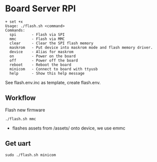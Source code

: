 # Board Server RPI

```
+ set +x
Usage: ./flash.sh <command>
Commands:
  spi       - Flash via SPI
  mmc       - Flash via MMC
  clear     - Clear the SPI flash memory
  maskrom   - Put device into maskrom mode and flash memory driver.
  device    - Alias for maskrom
  on        - Power on the board
  off       - Power off the board
  reboot    - Reboot the board
  minicom   - Connect to board with ttyusb
  help      - Show this help message
```

See flash.env.inc as template, create flash.env.

## Workflow
Flash new firmware

```
./flash.sh mmc
```
- flashes assets from /assets/ onto device, we use emmc

## Get uart
```
sudo ./flash.sh minicom
```

